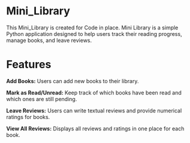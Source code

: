# Mini_Library
This Mini_Library is created for Code in place. 
Mini Library is a simple Python application designed to help users track their reading progress, manage books, and leave reviews.

# Features
**Add Books:** Users can add new books to their library.

**Mark as Read/Unread:** Keep track of which books have been read and which ones are still pending.

**Leave Reviews:** Users can write textual reviews and provide numerical ratings for books.

**View All Reviews:** Displays all reviews and ratings in one place for each book.
